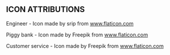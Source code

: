 ## ICON ATTRIBUTIONS

Engineer - Icon made by srip from www.flaticon.com 

Piggy bank - Icon made by Freepik from www.flaticon.com

Customer service - Icon made by Freepik from www.flaticon.com

